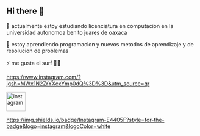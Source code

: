 ## Hi there 👋
🔭 actualmente estoy estudiando licenciatura en computacion en la universidad autonomoa benito juares de oaxaca 

🌱 estoy aprendiendo programacion y nuevos metodos de aprendizaje y de resolucion de problemas 

⚡ me gusta el surf 🤙🏼

https://www.instagram.com/?igsh=MWx1N2ZrYXcxYmp0dQ%3D%3D&utm_source=qr

<a href="https://www.instagram.com/ripchristros/" target="blank"><img align="center" src="https://user-images.githubusercontent.com/88904952/234981169-2dd1e58f-4b7e-468c-8213-034ba62156c3.png" alt="instagram" height="50" width="50" /></a>

https://img.shields.io/badge/Instagram-E4405F?style=for-the-badge&logo=instagram&logoColor=white

